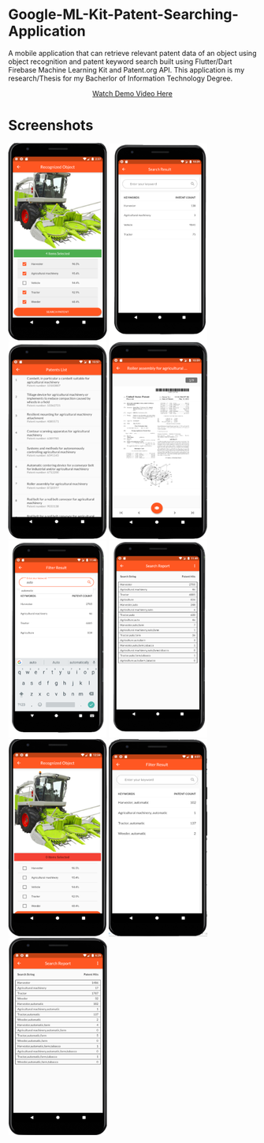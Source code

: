 # Google-ML-Kit-Patent-Searching-Application

A mobile application that can retrieve relevant patent data of an object using object recognition and patent keyword search built using Flutter/Dart Firebase Machine Learning Kit and Patent.org API.
This application is my research/Thesis for my Bacherlor of Information Technology Degree.
<center><a href="https://www.youtube.com/watch?v=fXCftUuVZLw">Watch Demo Video Here</a></center>

# Screenshots
   <div style=display="inline-block";>
    <img src="https://github.com/nav0713/images/blob/master/2.png" width="200" height="400" title="hover text">
       <img src="https://github.com/nav0713/images/blob/master/3.png" width="200" height="400" title="hover text">
       <img src="https://github.com/nav0713/images/blob/master/4.png" width="200" height="400" title="hover text">
       <img src="https://github.com/nav0713/images/blob/master/5.png" width="200" height="400" title="hover text">
       <img src="https://github.com/nav0713/images/blob/master/6.png" width="200" height="400" title="hover text">
       <img src="https://github.com/nav0713/images/blob/master/7.png" width="200" height="400" title="hover text">
       <img src="https://github.com/nav0713/images/blob/master/9.png" width="200" height="400" title="hover text">
       <img src="https://github.com/nav0713/images/blob/master/10.png" width="200" height="400" title="hover text">
       <img src="https://github.com/nav0713/images/blob/master/11.png" width="200" height="400" title="hover text">
   
    


  </div>



